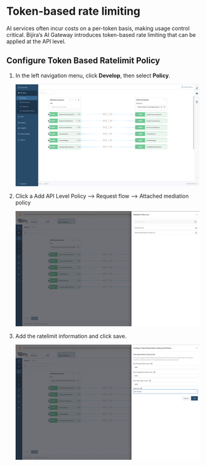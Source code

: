 # Token-based rate limiting

AI services often incur costs on a per-token basis, making usage control critical.
Bijira’s AI Gateway introduces token-based rate limiting that can be applied at the API level.

## Configure Token Based Ratelimit Policy

1. In the left navigation menu, click **Develop**, then select **Policy**. 

    ![Policy](../../assets/img/create-api-proxy/third-party-apis/ai-apis/azure-policy.png)  

2. Click a Add API Level Policy --> Request flow --> Attached mediation policy

    ![Policy](../../assets/img/create-api-proxy/third-party-apis/ai-apis/api-level-policy.png)  

3. Add the ratelimit information and click save.

     ![Policy](../../assets/img/create-api-proxy/third-party-apis/ai-apis/token-ratelimit.png)  
